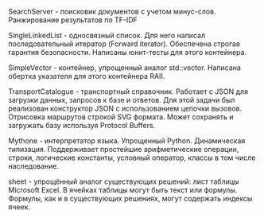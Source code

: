 SearchServer - поисковик документов с учетом минус-слов. Ранжирование результатов по TF-IDF

SingleLinkedList - односвязный список. Для него написал последовательный итератор (Forward iterator). Обеспечена строгая гарантия безопасности. Написаны юнит-тесты для этого контейнера.

SimpleVector - контейнер, упрощенный аналог std::vector. Написана обертка указателя для этого контейнера RAII.

TransportCatalogue - транспортный справочник. Работает с JSON для загрузки данных, запросов к базе и ответов. Для этой задачи был реализован конструктор JSON с использованием цепочки вызовов. Отрисовка маршрутов строкой SVG формата. Может сохранять и загружать базу используя Protocol Buffers.

Mythone - интерпретатор языка. Упрощенный Python. Динамическая типизация. Поддерживает простейшие арифметические операции, строки, логические константы, условный оператор, классы в том числе наследование.

sheet - упрощённый аналог существующих решений: лист таблицы Microsoft Excel. В ячейках таблицы могут быть текст или формулы. Формулы, как и в существующих решениях, могут содержать индексы ячеек.